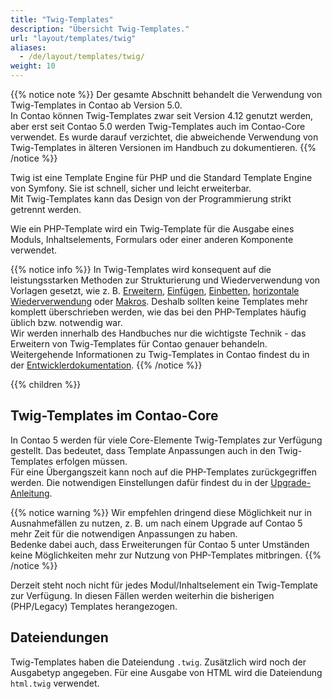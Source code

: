 ```yaml
---
title: "Twig-Templates"
description: "Übersicht Twig-Templates."
url: "layout/templates/twig"
aliases:
  - /de/layout/templates/twig/
weight: 10
---
```


{{% notice note %}}
Der gesamte Abschnitt behandelt die Verwendung von Twig-Templates in Contao ab Version 5.0.  
In Contao können Twig-Templates zwar seit Version 4.12 genutzt werden, aber erst seit Contao 5.0 werden Twig-Templates
auch im Contao-Core verwendet. Es wurde darauf verzichtet, die abweichende Verwendung von Twig-Templates in älteren
Versionen im Handbuch zu dokumentieren.
{{% /notice %}}

Twig ist eine Template Engine für PHP und die Standard Template Engine von Symfony. Sie ist schnell, sicher und leicht
erweiterbar.  
Mit Twig-Templates kann das Design von der Programmierung strikt getrennt werden.

Wie ein PHP-Template wird ein Twig-Template für die Ausgabe eines Moduls, Inhaltselements, Formulars oder einer anderen
Komponente verwendet.

{{% notice info %}}
In Twig-Templates wird konsequent auf die leistungsstarken Methoden zur Strukturierung und Wiederverwendung von
Vorlagen gesetzt, wie
z. B. [Erweitern](wiederverwendung/#erweitern),
[Einfügen](https://docs.contao.org/dev/framework/templates/creating-templates/#includes),
[Einbetten](https://docs.contao.org/dev/framework/templates/creating-templates/#embeds),
[horizontale Wiederverwendung](wiederverwendung/#horizontale-wiederverwendung) oder
[Makros](https://docs.contao.org/dev/framework/templates/creating-templates/#macros).
Deshalb sollten keine Templates mehr komplett überschrieben werden, wie das bei den PHP-Templates häufig üblich bzw.
notwendig war.  
Wir werden innerhalb des Handbuches nur die wichtigste Technik - das Erweitern von Twig-Templates für Contao genauer
behandeln.  
Weitergehende Informationen zu Twig-Templates in Contao findest du in der
[Entwicklerdokumentation](https://docs.contao.org/dev/framework/templates/).
{{% /notice %}}

{{% children %}}


## Twig-Templates im Contao-Core

In Contao 5 werden für viele Core-Elemente Twig-Templates zur Verfügung gestellt. Das bedeutet, dass Template
Anpassungen auch in den Twig-Templates erfolgen müssen.  
Für eine Übergangszeit kann noch auf die PHP-Templates zurückgegriffen werden. Die notwendigen Einstellungen
dafür findest du in der [Upgrade-Anleitung](https://github.com/contao/contao/blob/5.x/UPGRADE.md#content-elements).

{{% notice warning %}}
Wir empfehlen dringend diese Möglichkeit nur in Ausnahmefällen zu nutzen, z. B. um nach einem Upgrade auf
Contao 5 mehr Zeit für die notwendigen Anpassungen zu haben.  
Bedenke dabei auch, dass Erweiterungen für Contao 5 unter Umständen keine Möglichkeiten mehr zur Nutzung von
PHP-Templates mitbringen.
{{% /notice %}}

Derzeit steht noch nicht für jedes Modul/Inhaltselement ein Twig-Template zur Verfügung. In diesen Fällen werden
weiterhin die bisherigen (PHP/Legacy) Templates herangezogen.


## Dateiendungen

Twig-Templates haben die Dateiendung `.twig`. Zusätzlich wird noch der Ausgabetyp angegeben.
Für eine Ausgabe von HTML wird die Dateiendung `html.twig` verwendet.
